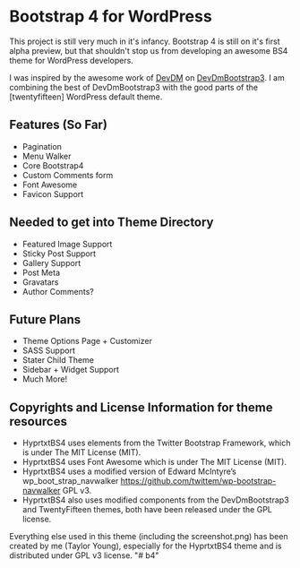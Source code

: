 # Bootstrap 4 for WordPress

This project is still very much in it's infancy. Bootstrap 4 is still on it's first alpha preview, but that shouldn't stop us from developing an awesome BS4 theme for WordPress developers.

I was inspired by the awesome work of [DevDM](http://devdm.com/) on [DevDmBootstrap3](https://github.com/dannymachal/DevDmBootstrap3). I am combining the best of DevDmBootstrap3 with the good parts of the [twentyfifteen] WordPress default theme.

## Features (So Far)

* Pagination
* Menu Walker
* Core Bootstrap4
* Custom Comments form
* Font Awesome
* Favicon Support

## Needed to get into Theme Directory

* Featured Image Support
* Sticky Post Support
* Gallery Support
* Post Meta
* Gravatars
* Author Comments?

## Future Plans

* Theme Options Page + Customizer
* SASS Support
* Stater Child Theme
* Sidebar + Widget Support
* Much More!

## Copyrights and License Information for theme resources

* HyprtxtBS4 uses elements from the Twitter Bootstrap Framework, which is under The MIT License (MIT).
* HyprtxtBS4 uses Font Awesome which is under The MIT License (MIT).
* HyprtxtBS4 uses a modified version of Edward McIntyre’s wp_boot_strap_navwalker https://github.com/twittem/wp-bootstrap-navwalker GPL v3.
* HyprtxtBS4 also uses modified components from the DevDmBootstrap3 and TwentyFifteen themes, both have been released under the GPL license.

Everything else used in this theme (including the screenshot.png) has been created by me (Taylor Young), especially for the HyprtxtBS4 theme and is distributed under GPL v3 license.
"# b4" 
